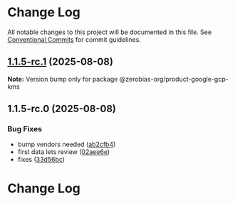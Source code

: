 # Change Log

All notable changes to this project will be documented in this file.
See [Conventional Commits](https://conventionalcommits.org) for commit guidelines.

## [1.1.5-rc.1](https://github.com/zerobias-org/product/compare/@zerobias-org/product-google-gcp-kms@1.1.5-rc.0...@zerobias-org/product-google-gcp-kms@1.1.5-rc.1) (2025-08-08)

**Note:** Version bump only for package @zerobias-org/product-google-gcp-kms





## 1.1.5-rc.0 (2025-08-08)


### Bug Fixes

* bump vendors needed ([ab2cfb4](https://github.com/zerobias-org/product/commit/ab2cfb4a9cf2e3008e08b068f98011fec096c932))
* first data lets review ([02aee6e](https://github.com/zerobias-org/product/commit/02aee6e8c4f11675de7c63a00f4c8254a67a4dd7))
* fixes ([33d56bc](https://github.com/zerobias-org/product/commit/33d56bcaedf3fa5e3939a33c0fb57eda53539d05))





# Change Log
